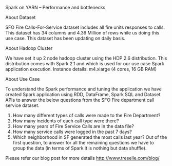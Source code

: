 Spark on YARN – Performance and bottlenecks

About Dataset

SFO Fire Calls-For-Service dataset includes all fire units responses to calls. This dataset has 34 columns and 4.36 Million of rows while us doing this use case. This dataset has been updating on daily basis. 

About Hadoop Cluster

We have set it up 2 node hadoop cluster using the HDP 2.6 distribution. This distribution comes with Spark 2.1 and which is used for our use case Spark application execution.
Instance details: m4.xlarge (4 cores, 16 GB RAM)

About Use Case

To understand the Spark performance and tuning the application we have created Spark application using RDD, DataFrame, Spark SQL and Dataset APIs to answer the below questions from the SFO Fire department call service dataset.
1.	How many different types of calls were made to the Fire Department?
2.	How many incidents of each call type were there?
3.	How many years of Fire Service Calls are in the data file?
4.	How many service calls were logged in the past 7 days?
5.	Which neighborhood in SF generated the most calls last year?
Out of the first question, to answer for all the remaining questions we have to group the data (in terms of Spark it is nothing but data shuffle). 

Please refer our blog post for more details http://www.treselle.com/blog/
